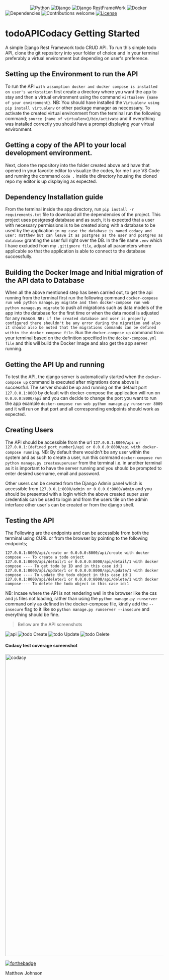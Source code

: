 
&nbsp;&nbsp;&nbsp;&nbsp;&nbsp;&nbsp;&nbsp;&nbsp;&nbsp;&nbsp;&nbsp;&nbsp;&nbsp;&nbsp;&nbsp;&nbsp;&nbsp;&nbsp;&nbsp;
![Python](https://img.shields.io/badge/python-v3.6+-blue.svg)
![Django](https://img.shields.io/badge/django-3.2-success)
![Django RestFrameWork](https://img.shields.io/badge/djangorestframework-3.12.4-blueviolet)
![Docker](https://img.shields.io/badge/docker-3.12.4-blueviolet)
![Dependencies](https://img.shields.io/badge/dependencies-up%20to%20date-brightgreen.svg)
![Contributions welcome](https://img.shields.io/badge/contributions-welcome-orange.svg)
[![License](https://img.shields.io/badge/license-MIT-blue.svg)](https://opensource.org/licenses/MIT)



# todoAPICodacy Getting Started
A simple Django Rest Framework todo CRUD API. To run this simple todo API, clone the git repository into your folder of choice and in your terminal preferably a virtual environment but depending on user's preference. 

## Setting up the Environment to run the API
To run the API ```with assumption docker and docker compose is installed on user's workstation``` first create a directory where you want the app to stay and then a virtual environment using the command ```virtualenv {name of your environment}```. NB: You should have installed the ```Virtualenv using pip install virtualenv``` or other package manager as neccessary. To activate the created virtual environment from the terminal run the following command;
```source {name of virtualenv}/bin/activate``` and if everything was installed correctly you should have a prompt displaying your virtual environment.

## Getting a copy of the API to your local development environment.
Next, clone the repository into the folder created above and have that opened in your favorite editor to visualize the codes, for me I use VS Code and running the command ```code .``` inside the directory housing the cloned repo my editor is up displaying as expected.

## Dependency Installation guide
From the terminal inside the app directory, run ```pip install -r requirements.txt``` file to download all the dependencies of the project. This project uses postgresql database and as such, it is expected that a user with necessary permissions is to be created along with a database to be used by the application ```in my case the database is named codacy and user: matthew but can leave it as postgres as the user and postgres as database``` granting the user full right over the DB. In the file name ```.env``` which I have excluded from my ```.gitignore file```, adjust all parameters where applicable so that the application is able to connect to the database successfully.

## Building the Docker Image and Initial migration of the API data to Database
When all the above mentioned step has been carried out, to get the api running from the terminal first run the following command ```docker-compose run web python manage.py migrate and then docker-compose run web python manage.py migrate``` to push all migrations such as data models of the app into the database for the first time or when the data model is adjusted for any reason. ```NB: if the created database and user is properly configured there shouldn't be any error during the migration and also it should also be noted that the migrations commands can be defined within the docker compose file```. 
Run the ```docker-compose up``` command from your terminal based on the definition specified in the ```docker-compose.yml file``` and this will build the Docker Image and also get the app server running.

## Getting the API Up and running
To test the API, the django server is automatically started when the ```docker-compose up``` command is executed after migrations done above is successful. The server should be up and running on the default port ```127.0.0.1:8000``` by default with docker-compose the application will run on ```0.0.0.0:8000/api``` and you can decide to change the port you want to run the app example ```docker-compose run web python manage.py runserver 8009``` and it will run on that port and all corresponding endpoints should work as expected.

## Creating Users
The API should be accessible from the url ```127.0.0.1:8000/api or 127.0.0.1:{defined_port_number}/api or 0.0.0.0:8000/api with docker-compose running```. 
NB: By default there wouldn't be any user within the system and as such to create a user, run this command ```docker-compose run python manage.py createsuperuser``` from the terminal i.e. in another terminal as it is important to have the server running and you should be prompted to enter desired username, email and password.

Other users can be created from the Django Admin panel which is accessible from ```127.0.0.1:8000/admin or 0.0.0.0:8000/admin``` and you should be presented with a login which the above created super user credentials can be used to login and from the users tile on the admin interface other user's can be created or from the django shell.

## Testing the API
The Following are the endpoints and can be accessible from both the terminal using CURL or from the browser by pointing to the following endpoints;

```127.0.0.1:8000/api or 0.0.0.0:8000/api with docker-compose ---- List all todo object
127.0.0.1:8000/api/create or 0.0.0.0:8000/api/create with docker compose --- To create a todo onject
127.0.0.1:8000/api/detail/1 or 0.0.0.0:8000/api/detail/1 with docker compose ---- To get todo by ID and in this case id:1
127.0.0.1:8000/api/update/1 or 0.0.0.0:8000/api/update/1 with docker compose ---- To update the todo object in this case id:1
127.0.0.1:8000/api/delete/1 or 0.0.0.0:8000/api/delete/1 with docker compose---- To delete the todo object in this case id:1
```

NB: Incase where the API is not rendering well in the browser like the css and js files not loading, rather than using the ```python manage.py runserver``` command only as defined in the docker-compose file, kindly add the ```--insecure``` flag to it like so ```python manage.py runserver --insecure``` and everything should be fine.

> Bellow are the API screenshots

![api](https://user-images.githubusercontent.com/19800135/130051743-d16c8722-e558-44aa-afa1-e4619c83978f.png)
![todo Create](https://user-images.githubusercontent.com/19800135/130327811-817f6641-b7c9-47ed-a885-d4b1260bc778.png)
![todo Update](https://user-images.githubusercontent.com/19800135/130327823-229b4804-d78d-44d2-b57a-f471af3dd886.png)
![todo Delete](https://user-images.githubusercontent.com/19800135/130327828-374b450e-acb8-402b-b081-da843e749a00.png)

#### Codacy test coverage screenshot

<img width="957" alt="codacy" src="https://user-images.githubusercontent.com/19800135/130563592-b080a20c-80b8-4cd0-9050-5467fc07156b.png">

[![forthebadge](https://forthebadge.com/images/badges/made-with-python.svg)](https://forthebadge.com)


Matthew Johnson



